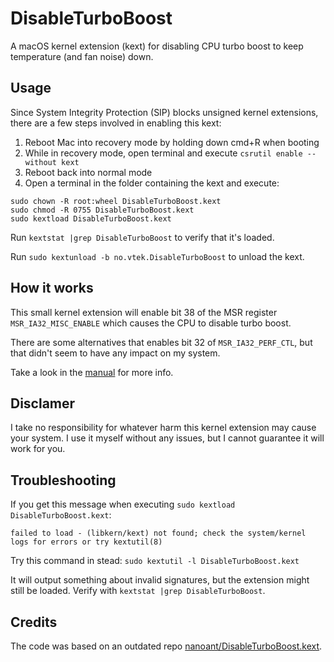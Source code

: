 # DisableTurboBoost

A macOS kernel extension (kext) for disabling CPU turbo boost to keep temperature (and fan noise) down.

## Usage

Since System Integrity Protection (SIP) blocks unsigned kernel extensions, there are a few steps involved in enabling this kext:

1. Reboot Mac into recovery mode by holding down cmd+R when booting
2. While in recovery mode, open terminal and execute `csrutil enable --without kext`
3. Reboot back into normal mode
4. Open a terminal in the folder containing the kext and execute:
```
sudo chown -R root:wheel DisableTurboBoost.kext
sudo chmod -R 0755 DisableTurboBoost.kext
sudo kextload DisableTurboBoost.kext
```

Run `kextstat |grep DisableTurboBoost` to verify that it's loaded.

Run `sudo kextunload -b no.vtek.DisableTurboBoost` to unload the kext.

## How it works

This small kernel extension will enable bit 38 of the MSR register `MSR_IA32_MISC_ENABLE` which causes the CPU to disable turbo boost.

There are some alternatives that enables bit 32 of `MSR_IA32_PERF_CTL`, but that didn't seem to have any impact on my system.

Take a look in the [manual](http://www.intel.com/content/www/us/en/processors/architectures-software-developer-manuals.html) for more info.

## Disclamer

I take no responsibility for whatever harm this kernel extension may cause your system. I use it myself without any issues, but I cannot guarantee it will work for you.

## Troubleshooting

If you get this message when executing `sudo kextload DisableTurboBoost.kext`:
```
failed to load - (libkern/kext) not found; check the system/kernel logs for errors or try kextutil(8)
```
Try this command in stead: `sudo kextutil -l DisableTurboBoost.kext`

It will output something about invalid signatures, but the extension might still be loaded. Verify with `kextstat |grep DisableTurboBoost`.

## Credits

The code was based on an outdated repo [nanoant/DisableTurboBoost.kext](https://github.com/nanoant/DisableTurboBoost.kext).
